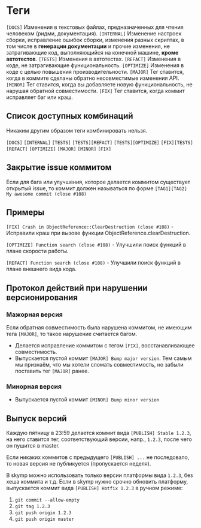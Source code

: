 # Теги

`[DOCS]` Изменения в текстовых файлах, предназначенных для чтения человеком (ридми, документация).
`[INTERNAL]` Изменение настроек сборки, исправление ошибок сборки, изменения разных скриптах, в том числе в **генерации документации** и прочие изменения, не затрагивающие код, выполняющийся на конечной машине, **кроме автотестов**.
`[TESTS]` Изменения в автотестах.
`[REFACT]` Изменения в коде, не затрагивающие функциональность.
`[OPTIMIZE]` Изменения в коде с целью повышения производительности.
`[MAJOR]` Тег ставится, когда в коммите сделаны обратно несовместимые изменения API.
`[MINOR]` Тег ставится, когда вы добавляете новую функциональность, не нарушая обратной совместимости.
`[FIX]` Тег ставится, когда коммит исправляет баг или краш.

## Список доступных комбинаций

Никаким другим образом теги комбинировать нельзя.

`[DOCS]`
`[INTERNAL]`
`[TESTS]`
`[TESTS][REFACT]`
`[TESTS][OPTIMIZE]`
`[FIX][TESTS]`
`[REFACT]`
`[OPTIMIZE]`
`[MAJOR]`
`[MINOR]`
`[FIX]`

## Закрытие issue коммитом

Если для бага или улучшения, которое делается коммитом существует открытый issue, то коммит должен называться по форме `[TAG1][TAG2] My awesome commit (close #108)`

## Примеры

`[FIX] Crash in ObjectReference::СlearDestruction (close #108)` - Исправили краш при вызове функции ObjectReference.clearDestruction.

`[OPTIMIZE] Function search (close #108)` - Улучшили поиск функций в плане скорости работы.

`[REFACT] Function search (close #108)` - Улучшили поиск функций в плане внешнего вида кода.

## Протокол действий при нарушении версионирования

### Мажорная версия

Если обратная совместимость была нарушена коммитом, не имеющим тега `[MAJOR]`, то такое нарушение считается багом.

- Делается исправление коммитом с тегом `[FIX]`, восстанавливающее совместимость.
- Выпускается пустой коммит `[MAJOR] Bump major version`. Тем самым мы признаём, что мы хотели сломать совместимость, но забыли поставить тег `[MAJOR]` ранее.

### Минорная версия

- Выпускается пустой коммит `[MINOR] Bump minor version`

## Выпуск версий

Каждую пятницу в 23:59 делается коммит вида `[PUBLISH] Stable 1.2.3`, на него ставится тег, соответствующий версии, напр., `1.2.3`, после чего он пушится в master.

Если никаких коммитов с предыдущего `[PUBLISH] ...` не последовало, то новая версия не публикуется (пропускается неделя).

В skymp можно использовать только версии платформы вида `1.2.3`, без хеша коммита и т.д. Если в skymp нужно срочно обновить платформу, выпускается коммит вида `[PUBLISH] Hotfix 1.2.3` в ручном режиме:

1.  `git commit --allow-empty`
2.  `git tag 1.2.3`
3.  `git push origin 1.2.3`
4.  `git push origin master`

